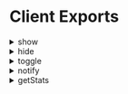 # Client Exports

<details>

<summary>show</summary>

_Description:_ Displays the UI.

</details>

<details>

<summary>hide</summary>

_Description:_ Hides the UI.

</details>

<details>

<summary>toggle</summary>

_Description:_ Toggles the UI visibility.

</details>

<details>

<summary>notify</summary>

* **\_type**
  * _Type_: <mark style="color:purple;">String</mark>
  * _Description:_ The type of notification. Can be `success`, `error`, or `information`.

<!---->

* **title**
  * _Type_: <mark style="color:purple;">String</mark>
  * _Description:_ The title of the notification.

<!---->

* **description**
  * _Type_: <mark style="color:purple;">String</mark>
  * _Description:_ The description of the notification.

<!---->

* **duration**
  * _Type_: <mark style="color:purple;">Number</mark>
  * _Description:_ The duration in milliseconds for which the notification should be displayed.

</details>

<details>

<summary>getStats</summary>

* **Description:** Obtain the player stats.

<!---->

* **Return:**&#x20;
  * _Type_: <mark style="color:purple;">Table</mark>
  * _Structure:_ \
    {\
    &#x20;   hunger: <mark style="color:purple;">number</mark>, \
    &#x20;   thirst: <mark style="color:purple;">number</mark>, \
    &#x20;   energy: <mark style="color:purple;">number</mark>,\
    &#x20;   stress: <mark style="color:purple;">number</mark>, \
    &#x20;   pee: <mark style="color:purple;">number</mark>, \
    &#x20;   poop: <mark style="color:purple;">number</mark>, \
    &#x20;   hygiene: <mark style="color:purple;">number</mark>, \
    &#x20;   social: <mark style="color:purple;">number</mark> \
    }    &#x20;

</details>
